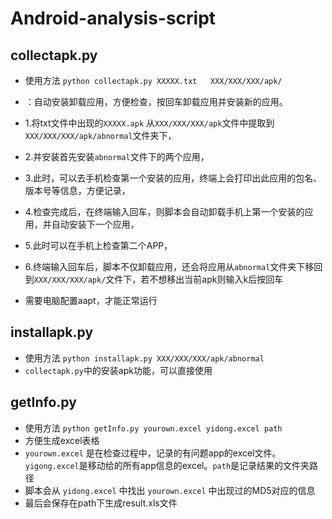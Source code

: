 # Android-analysis-script
## collectapk.py
- 使用方法
 `python collectapk.py XXXXX.txt   XXX/XXX/XXX/apk/`

-  ：自动安装卸载应用，方便检查，按回车卸载应用并安装新的应用。
- 1.将txt文件中出现的`XXXXX.apk` 从`XXX/XXX/XXX/apk`文件中提取到`XXX/XXX/XXX/apk/abnormal`文件夹下，
- 2.并安装首先安装`abnormal`文件下的两个应用，
- 3.此时，可以去手机检查第一个安装的应用，终端上会打印出此应用的包名、版本号等信息，方便记录，
- 4.检查完成后，在终端输入回车，则脚本会自动卸载手机上第一个安装的应用，并自动安装下一个应用，
- 5.此时可以在手机上检查第二个APP，
- 6.终端输入回车后，脚本不仅卸载应用，还会将应用从`abnormal`文件夹下移回到`XXX/XXX/XXX/apk/`文件下，若不想移出当前apk则输入k后按回车
- 需要电脑配置aapt，才能正常运行

## installapk.py
- 使用方法
 `python installapk.py XXX/XXX/XXX/apk/abnormal`
- `collectapk.py`中的安装apk功能，可以直接使用

## getInfo.py
- 使用方法
 `python getInfo.py yourown.excel yidong.excel path`
- 方便生成excel表格
- `yourown.excel` 是在检查过程中，记录的有问题app的excel文件。`yigong.excel`是移动给的所有app信息的excel。`path`是记录结果的文件夹路径
- 脚本会从 `yidong.excel` 中找出 `yourown.excel` 中出现过的MD5对应的信息
- 最后会保存在path下生成result.xls文件 

